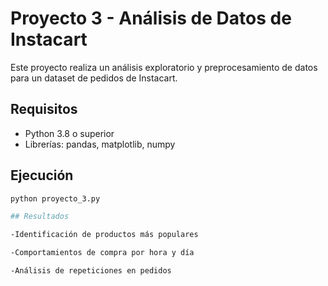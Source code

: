 # Proyecto 3 - Análisis de Datos de Instacart

Este proyecto realiza un análisis exploratorio y preprocesamiento de datos para un dataset de pedidos de Instacart.

## Requisitos

- Python 3.8 o superior
- Librerías: pandas, matplotlib, numpy

## Ejecución

```bash
python proyecto_3.py

## Resultados

-Identificación de productos más populares

-Comportamientos de compra por hora y día

-Análisis de repeticiones en pedidos
